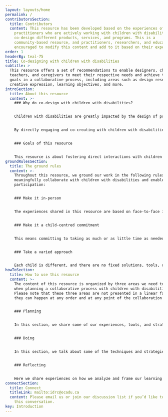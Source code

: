 ```yaml
---
layout: layouts/home
permalink: /
contributorsSection:
  title: Contributors
  content: This resource has been developed based on the experiences of
    practitioners who are actively working with children with disabilities to
    co-design different products, services, and programs. This is a
    community-based resource, and practitioners, researchers, and educators are
    encouraged to modify this content and add to it based on their experiences.
order: 1
headerBg: teal-75
title: Co-designing with children with disabilities
subtitle: >
  This resource offers a set of recommendations to enable designers, children,
  teachers, and caregivers to meet their respective needs and achieve their
  goals in a collaborative process, including areas such as design research,
  creative expression, learning objectives, and more.  
introSection:
  title: About this resource
  content: >-
    ### Why do co-design with children with disabilities?


    Children with disabilities are greatly impacted by the design of products, services, and environments around us. Unfortunately, they are often left out of the research, design, and development processes, pushed to the sidelines while decisions are made on their behalf by adult designers, researchers, and domain experts who may not have lived/living experiences of disability. Even when their caregivers or parents are involved, the children themselves are rarely given a voice.


    By directly engaging and co-creating with children with disabilities, we can gain invaluable insights into their needs and preferences. No more assuming what they like or need; instead, we'll work directly with them to co-create something they can use and enjoy. However, there are a host of challenges that impact on child participation and expression of ideas in a collaborative process; some structural, some interactional, some practical or physical or motivational. Many factors, including their physical abilities, environmental, psychological, and social context, can/may interfere with their participation.


    ### Goals of this resource


    This resource is about fostering direct interactions with children with disabilities, empowering them to share their creativity and ideas in ways that are significant to them. We'll share experiences about how to learn from their unique perspectives, uncover needs, challenges, and gaps that might have otherwise gone unnoticed. This resource is an ever-growing collection that thrives on the contributions of educators, researchers, and designers who decide to share their experiences in a public forum.
groundRulesSection:
  title: The ground rules
  content: >-
    Throughout this resource, we ground our work in the following rules to
    meaningfully collaborate with children with disabilities and enable their
    participation:


    ### Make it in-person


    The experiences shared in this resource are based on face-to-face interactions with children with disabilities. Virtual interactions won’t create the same collaborative environments, and we may miss out on whole-body expressions and other environmental cues.


    ### Make it a child-centred commitment


    This means committing to taking as much or as little time as needed to establish and cultivate a trusting relationship with children with disabilities and making them feel comfortable interacting with others involved in the process.


    ### Take a varied approach


    Each child is different, and there are no fixed solutions, tools, or techniques to help us co-design with them. This resource is a place to reflect on what we have experienced through years of collaboration with children with disabilities, not to try to prescribe specific approaches or solutions.
howToSection:
  title: How to use this resource
  content: >-
    The content of this resource is organized by three areas we need to consider
    when planning a collaborative process with children with disabilities.
    Please note that these three areas are not presented in a linear fashion and
    they can happen at any order and at any point of the collaboration process.


    ### Planning


    In this section, we share some of our experiences, tools, and strategies that help us create an accessible environment where children feel safe and comfortable to share their ideas. 


    ### Doing


    In this section, we talk about some of the techniques and strategies we use to moderate the interaction between the designer/researcher and children with disabilities in a more inclusive and accessible way. 


    ### Reflecting


    Here we share experiences on how we analyze and frame our learning during different moments of interaction.
connectSection:
  title: Connect
  titleLink: mailto:idrc@ocadu.ca
  content: Please email us or join our discussion list if you’d like to be part of
    this conversation.
key: Introduction
---
```

